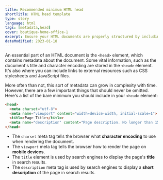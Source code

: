 ```yaml
---
title: Recommended minimum HTML head
shortTitle: HTML head template
type: story
language: html
tags: [metadata,head]
cover: boutique-home-office-1
excerpt: Ensure your HTML documents are properly structured by including these lines in your `<head>` element.
dateModified: 2023-01-18
---
```


An essential part of an HTML document is the `<head>` element, which contains metadata about the document. Some vital information, such as the document's title and character encoding are stored in the `<head>` element. It's also where you can include links to external resources such as CSS stylesheets and JavaScript files.

More often than not, this sort of metadata can grow in complexity with time. However, there are a few important things that should never be omitted. Here's a list of the bare minimum you should include in your `<head>` element:

```html
<head>
  <meta charset="utf-8">
  <meta name="viewport" content="width=device-width, initial-scale=1">
  <title>Page Title</title>
  <meta name="description" content="Page description. No longer than 155 characters.">
</head>
```

- The `charset` meta tag tells the browser what **character encoding** to use when rendering the document.
- The `viewport` meta tag tells the browser how to render the page on **mobile devices**.
- The `title` element is used by search engines to display the page's **title** in search results.
- The `description` meta tag is used by search engines to display a **short description** of the page in search results.
